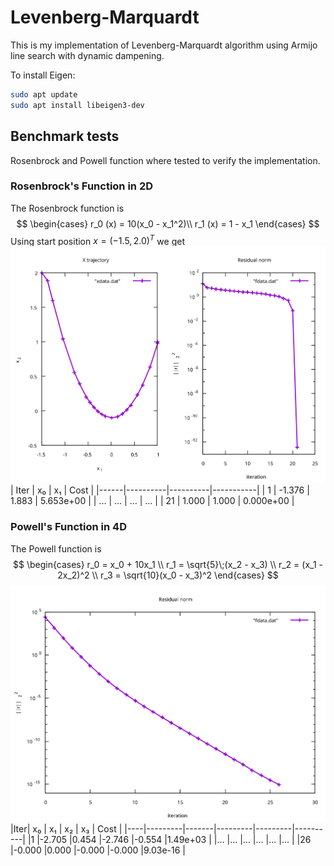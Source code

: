 # Levenberg-Marquardt
This is my implementation of Levenberg-Marquardt algorithm using Armijo line search with dynamic dampening.


To install Eigen:
```bash
sudo apt update
sudo apt install libeigen3-dev
```

## Benchmark tests
Rosenbrock and Powell function where tested to verify the implementation.

### Rosenbrock's Function in 2D
The Rosenbrock function is
$$
\begin{cases}
    r_0 (x) = 10(x_0 - x_1^2)\\
    r_1 (x) = 1 - x_1
\end{cases}
$$
Using start position $x = (-1.5, 2.0)^T$ we get
![Convergence Rosenbrock](images/benchmark_rosenbrock.svg)
| Iter | x₀       | x₁       | Cost      |
|------|----------|----------|-----------|
| 1    | -1.376   |  1.883   | 5.653e+00 |
| ...  | ...      | ...      | ...       |
| 21   |  1.000   |  1.000   | 0.000e+00 |

### Powell's Function in 4D
The Powell function is
$$
\begin{cases} 
    r_0 = x_0 + 10x_1 \\ 
    r_1 = \sqrt{5}\;(x_2 - x_3) \\ 
    r_2 = (x_1 - 2x_2)^2 \\ 
    r_3 = \sqrt{10}(x_0 - x_3)^2 
\end{cases}
$$
![Convergence Rosenbrock](images/benchmark_powell.svg)
|Iter| x₀      | x₁    | x₂      | x₃      | Cost     |
|----|---------|-------|---------|---------|----------|
|1   |-2.705   |0.454  |-2.746   |-0.554   |1.49e+03  |
|... |...      |...    |...      |...      |...       |
|26  |-0.000   |0.000  |-0.000   |-0.000   |9.03e-16  |
